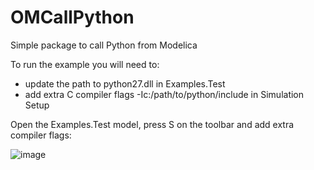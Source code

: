 # OMCallPython

Simple package to call Python from Modelica

To run the example you will need to:
- update the path to python27.dll in Examples.Test
- add extra C compiler flags -Ic:/path/to/python/include in Simulation Setup

Open the Examples.Test model, press S on the toolbar and add extra compiler flags:

![image](https://user-images.githubusercontent.com/4192979/157410368-438292fb-df38-4afe-9339-ca60ffecb3e7.png)

